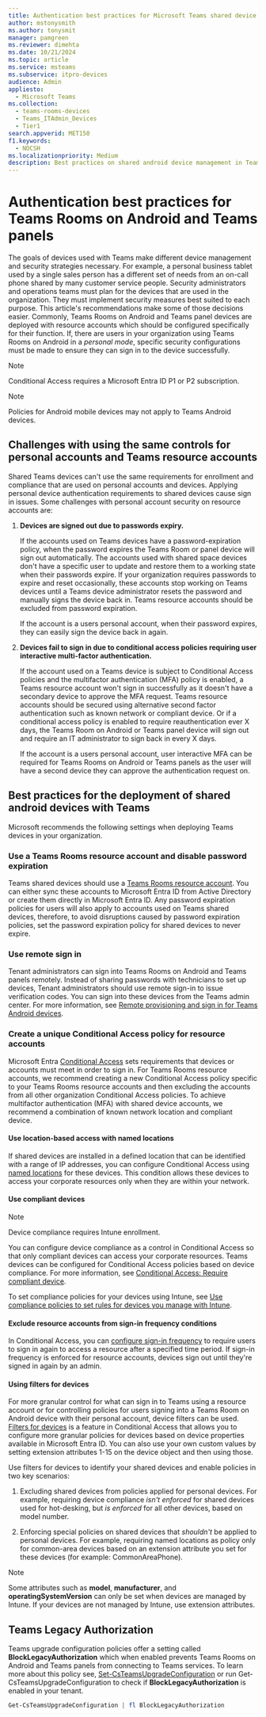 ```yaml
---
title: Authentication best practices for Microsoft Teams shared device management of Android devices.
author: mstonysmith
ms.author: tonysmit
manager: pamgreen
ms.reviewer: dimehta
ms.date: 10/21/2024
ms.topic: article
ms.service: msteams
ms.subservice: itpro-devices
audience: Admin
appliesto: 
  - Microsoft Teams
ms.collection: 
  - teams-rooms-devices
  - Teams_ITAdmin_Devices
  - Tier1
search.appverid: MET150
f1.keywords: 
  - NOCSH
ms.localizationpriority: Medium
description: Best practices on shared android device management in Teams. This features Conditional Access, password policy, multifactor authentication advice and more.
---
```


# Authentication best practices for Teams Rooms on Android and Teams panels

The goals of devices used with Teams make different device management and security strategies necessary. For example, a personal business tablet used by a single sales person has a different set of needs from an on-call phone shared by many customer service people. Security administrators and operations teams must plan for the devices that are used in the organization. They must implement security measures best suited to each purpose. This article's recommendations make some of those decisions easier. Commonly, Teams Rooms on Android and Teams panel devices are deployed with resource accounts which should be configured specifically for their function. If, there are users in your organization using Teams Rooms on Android in a *personal mode*, specific security configurations must be made to ensure they can sign in to the device successfully.

>[!NOTE]
>Conditional Access requires a Microsoft Entra ID P1 or P2 subscription.

>[!NOTE]
>Policies for Android mobile devices may not apply to Teams Android devices.

## Challenges with using the same controls for personal accounts and Teams resource accounts

Shared Teams devices can't use the same requirements for enrollment and compliance that are used on personal accounts and devices. Applying personal device authentication requirements to shared devices cause sign in issues. Some challenges with personal account security on resource accounts are:

1.  **Devices are signed out due to passwords expiry.**

    If the accounts used on Teams devices have a password-expiration policy, when the password expires the Teams Room or panel device will sign out automatically. The accounts used with shared space devices don't have a specific user to update and restore them to a working state when their passwords expire. If your organization requires passwords to expire and reset occasionally, these accounts stop working on Teams devices until a Teams device administrator resets the password and manually signs the device back in. Teams resource accounts should be excluded from password expiration.

    If the account is a users personal account, when their password expires, they can easily sign the device back in again.

2.  **Devices fail to sign in due to conditional access policies requiring user interactive multi-factor authentication.**

    If the account used on a Teams device is subject to Conditional Access policies and the multifactor authentication (MFA) policy is enabled, a Teams resource account won't sign in successfully as it doesn't have a secondary device to approve the MFA request. Teams resource accounts should be secured using alternative second factor authentication such as known network or compliant device. Or if a conditional access policy is enabled to require reauthentication ever X days, the Teams Room on Android or Teams panel device will sign out and require an IT administrator to sign back in every X days.

    If the account is a users personal account, user interactive MFA can be required for Teams Rooms on Android or Teams panels as the user will have a second device they can approve the authentication request on.


## Best practices for the deployment of shared android devices with Teams

Microsoft recommends the following settings when deploying Teams devices in your organization.

### Use a Teams Rooms resource account and disable password expiration

Teams shared devices should use a [Teams Rooms resource account](../rooms/create-resource-account.md). You can either sync these accounts to Microsoft Entra ID from Active Directory or create them directly in Microsoft Entra ID. Any password expiration policies for users will also apply to accounts used on Teams shared devices, therefore, to avoid disruptions caused by password expiration policies, set the password expiration policy for shared devices to never expire.

### Use remote sign in

Tenant administrators can sign into Teams Rooms on Android and Teams panels remotely. Instead of sharing passwords with technicians to set up devices, Tenant administrators should use remote sign-in to issue verification codes. You can sign into these devices from the Teams admin center. For more information, see [Remote provisioning and sign in for Teams Android devices](/MicrosoftTeams/devices/remote-provision-remote-login). 

### Create a unique Conditional Access policy for resource accounts

Microsoft Entra [Conditional Access](/azure/active-directory/conditional-access/overview) sets requirements that devices or accounts must meet in order to sign in. For Teams Rooms resource accounts, we recommend creating a new Conditional Access policy specific to your Teams Rooms resource accounts and then excluding the accounts from all other organization Conditional Access policies. To achieve multifactor authentication (MFA) with shared device accounts, we recommend a combination of known network location and compliant device.

#### Use location-based access with named locations

If shared devices are installed in a defined location that can be identified with a range of IP addresses, you can configure Conditional Access using [named locations](/azure/active-directory/conditional-access/location-condition) for these devices. This condition allows these devices to access your corporate resources only when they are within your network.

#### Use compliant devices

>[!NOTE]
>Device compliance requires Intune enrollment.

You can configure device compliance as a control in Conditional Access so that only compliant devices can access your corporate resources. Teams devices can be configured for Conditional Access policies based on device compliance. For more information, see [Conditional Access: Require compliant device](/azure/active-directory/conditional-access/howto-conditional-access-policy-compliant-device).

To set compliance policies for your devices using Intune, see [Use compliance policies to set rules for devices you manage with Intune](/mem/intune/protect/device-compliance-get-started).

#### Exclude resource accounts from sign-in frequency conditions

In Conditional Access, you can [configure sign-in frequency](/azure/active-directory/conditional-access/howto-conditional-access-session-lifetime#user-sign-in-frequency) to require users to sign in again to access a resource after a specified time period. If sign-in frequency is enforced for resource accounts, devices sign out until they're signed in again by an admin.

#### Using filters for devices

For more granular control for what can sign in to Teams using a resource account or for controlling policies for users signing into a Teams Room on Android device with their personal account, device filters can be used. [Filters for devices](/azure/active-directory/conditional-access/concept-condition-filters-for-devices) is a feature in Conditional Access that allows you to configure more granular policies for devices based on device properties available in Microsoft Entra ID. You can also use your own custom values by setting extension attributes 1-15 on the device object and then using those.

Use filters for devices to identify your shared devices and enable policies in two key scenarios:

1.  Excluding shared devices from policies applied for personal devices. For example, requiring device compliance *isn't enforced* for shared devices used for hot-desking, but *is enforced* for all other devices, based on model number.

2.  Enforcing special policies on shared devices that *shouldn't* be applied to personal devices. For example, requiring named locations as policy only for common-area devices based on an extension attribute you set for these devices (for example: CommonAreaPhone).

>[!NOTE] 
> Some attributes such as **model**, **manufacturer**, and **operatingSystemVersion** can only be set when devices are managed by Intune. If your devices are not managed by Intune, use extension attributes.

## Teams Legacy Authorization

Teams upgrade configuration policies offer a setting called **BlockLegacyAuthorization** which when enabled prevents Teams Rooms on Android and Teams panels from connecting to Teams services. To learn more about this policy see, [Set-CsTeamsUpgradeConfiguration](/powershell/module/skype/set-csteamsupgradeconfiguration) or run Get-CsTeamsUpgradeConfiguration to check if **BlockLegacyAuthorization** is enabled in your tenant.

   ``` Powershell
   Get-CsTeamsUpgradeConfiguration | fl BlockLegacyAuthorization
   ```

